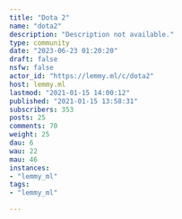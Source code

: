 ```yaml
---
title: "Dota 2" 
name: "dota2"
description: "Description not available."
type: community
date: "2023-06-23 01:20:20"
draft: false
nsfw: false
actor_id: "https://lemmy.ml/c/dota2"
host: lemmy.ml
lastmod: "2021-01-15 14:00:12"
published: "2021-01-15 13:58:31"
subscribers: 353
posts: 25
comments: 70
weight: 25
dau: 6
wau: 22
mau: 46
instances:
- "lemmy_ml"
tags: 
- "lemmy_ml"

---
```


